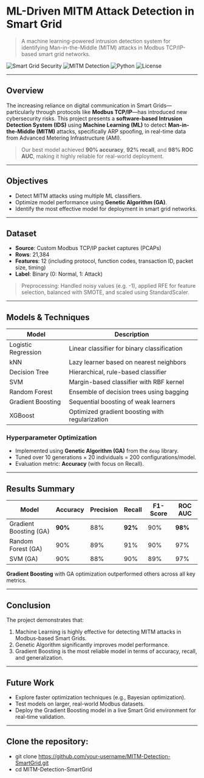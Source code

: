 
#  ML-Driven MITM Attack Detection in Smart Grid

> A machine learning-powered intrusion detection system for identifying Man-in-the-Middle (MITM) attacks in Modbus TCP/IP-based smart grid networks.

![Smart Grid Security](https://img.shields.io/badge/smart--grid-cybersecurity-blue)
![MITM Detection](https://img.shields.io/badge/MITM-Detection-red)
![Python](https://img.shields.io/badge/Python-3.9-blue.svg)
![License](https://img.shields.io/badge/License-MIT-green)

---

##  Overview

The increasing reliance on digital communication in Smart Grids—particularly through protocols like **Modbus TCP/IP**—has introduced new cybersecurity risks. This project presents a **software-based Intrusion Detection System (IDS)** using **Machine Learning (ML)** to detect **Man-in-the-Middle (MITM)** attacks, specifically ARP spoofing, in real-time data from Advanced Metering Infrastructure (AMI).

>  Our best model achieved **90% accuracy**, **92% recall**, and **98% ROC AUC**, making it highly reliable for real-world deployment.

---

##  Objectives

-  Detect MITM attacks using multiple ML classifiers.
-  Optimize model performance using **Genetic Algorithm (GA)**.
-  Identify the most effective model for deployment in smart grid networks.

---

##  Dataset

- **Source**: Custom Modbus TCP/IP packet captures (PCAPs)
- **Rows**: 21,384
- **Features**: 12 (including protocol, function codes, transaction ID, packet size, timing)
- **Label**: Binary (0: Normal, 1: Attack)

>  Preprocessing: Handled noisy values (e.g. -1), applied RFE for feature selection, balanced with SMOTE, and scaled using StandardScaler.

---

##  Models & Techniques

| Model               | Description                                      |
|--------------------|--------------------------------------------------|
| Logistic Regression| Linear classifier for binary classification     |
| kNN                | Lazy learner based on nearest neighbors          |
| Decision Tree      | Hierarchical, rule-based classifier              |
| SVM                | Margin-based classifier with RBF kernel          |
| Random Forest      | Ensemble of decision trees using bagging         |
| Gradient Boosting  | Sequential boosting of weak learners             |
| XGBoost            | Optimized gradient boosting with regularization  |

###  Hyperparameter Optimization
- Implemented using **Genetic Algorithm (GA)** from the `deap` library.
- Tuned over 10 generations × 20 individuals = 200 configurations/model.
- Evaluation metric: **Accuracy** (with focus on Recall).

---

##  Results Summary

| Model       | Accuracy | Precision | Recall | F1-Score | ROC AUC |
|-------------|----------|-----------|--------|----------|---------|
| Gradient Boosting (GA) | **90%**  | 88%      | **92%** | 90%      | **98%** |
| Random Forest (GA)     | 90%      | 89%      | 91%    | 90%      | 97%     |
| SVM (GA)               | 90%      | 88%      | 90%    | 89%      | 97%     |

 **Gradient Boosting** with GA optimization outperformed others across all key metrics.

---


## Conclusion
The project demonstrates that:
1. Machine Learning is highly effective for detecting MITM attacks in Modbus-based Smart Grids.
2. Genetic Algorithm significantly improves model performance.
3. Gradient Boosting is the most reliable model in terms of accuracy, recall, and generalization.

---

## Future Work
-  Explore faster optimization techniques (e.g., Bayesian optimization).
-  Test models on larger, real-world Modbus datasets.
-  Deploy the Gradient Boosting model in a live Smart Grid environment for real-time validation.

---

## Clone the repository:
-  git clone https://github.com/your-username/MITM-Detection-SmartGrid.git
-  cd MITM-Detection-SmartGrid
